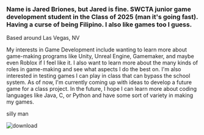 ### Name is Jared Briones, but Jared is fine. SWCTA junior game development student in the Class of 2025 (man it's going fast). Having a curse of being Filipino. I also like games too I guess.
Based around Las Vegas, NV

My interests in Game Development include wanting to learn more about game-making programs like Unity, Unreal Engine, Gamemaker, and maybe even Roblox if I feel like it. I also want to learn more about the many kinds of roles in game-making and see what aspects I do the best on. I'm also interested in testing games I can play in class that can bypass the school system. As of now, I'm currently coming up with ideas to develop a future game for a class project. In the future, I hope I can learn more about coding languages like Java, C, or Python and have some sort of variety in making my games. 

silly man

![download](https://github.com/jaredddddb/jaredddddb/assets/155463189/e7e77a76-f9af-4adc-baaa-0541cdcb38ed)


<!--
**jaredddddb/jaredddddb** is a ✨ _special_ ✨ repository because its `README.md` (this file) appears on your GitHub profile.

Here are some ideas to get you started:

- 🔭 I’m currently working on ...
- 🌱 I’m currently learning ...
- 👯 I’m looking to collaborate on ...
- 🤔 I’m looking for help with ...
- 💬 Ask me about ...
- 📫 How to reach me: ...
- 😄 Pronouns: ...
- ⚡ Fun fact: ...
-->
